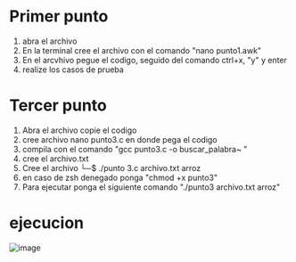 # Primer punto
1. abra el archivo
2. En la terminal cree el archivo con el comando "nano punto1.awk"
3. En el arcvhivo pegue el codigo, seguido del comando ctrl+x, "y" y enter
4. realize los casos de prueba

# Tercer punto
1. Abra el archivo copie el codigo
2. cree archivo nano punto3.c en donde pega el codigo
3. compila con el comando "gcc punto3.c -o buscar_palabra~ "
4. cree el archivo.txt
5. Cree el archivo └─$ ./punto 3.c  archivo.txt arroz
6. en caso de zsh denegado ponga "chmod +x punto3"
7. Para ejecutar ponga el siguiente comando "./punto3 archivo.txt arroz"

# ejecucion
![image](https://github.com/user-attachments/assets/8adde151-3739-47c6-a0ac-75f8b8172ddb)



